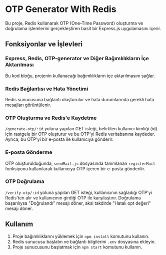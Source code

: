 # OTP Generator With Redis

Bu proje, Redis kullanarak OTP (One-Time Password) oluşturma ve doğrulama işlemlerini gerçekleştiren basit bir Express.js uygulamasını içerir.

## Fonksiyonlar ve İşlevleri

### Express, Redis, OTP-generator ve Diğer Bağımlılıkların İçe Aktarılması

Bu kod bloğu, projenin kullanacağı bağımlılıkların içe aktarılmasını sağlar.

### Redis Bağlantısı ve Hata Yönetimi

Redis sunucusuna bağlantı oluşturulur ve hata durumlarında gerekli hata mesajları görüntülenir.

### OTP Oluşturma ve Redis'e Kaydetme

`/generate-otp/:id` yoluna yapılan GET isteği, belirtilen kullanıcı kimliği (id) için rastgele bir OTP oluşturur ve bu OTP'yi Redis veritabanına kaydeder. Ayrıca, bu OTP'yi bir e-posta ile kullanıcıya gönderir.

### E-posta Gönderme

OTP oluşturulduğunda, `sendMail.js` dosyasında tanımlanan `registerMail` fonksiyonu kullanılarak kullanıcıya OTP içeren bir e-posta gönderilir.

### OTP Doğrulama

`/verify-otp/:id` yoluna yapılan GET isteği, kullanıcının sağladığı OTP'yi Redis'ten alır ve kullanıcının girdiği OTP ile karşılaştırır. Doğrulama başarılıysa "Doğrulandı" mesajı döner, aksi takdirde "Hatalı opt değeri" mesajı döner.


## Kullanım

1. Proje bağımlılıklarını yüklemek için `npm install` komutunu kullanın.
2. Redis sunucusu başlatın ve bağlantı bilgilerini `.env` dosyasına ekleyin.
3. Proje sunucusunu başlatmak için `npm start` komutunu kullanın.
